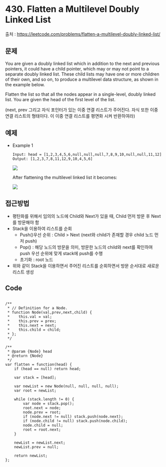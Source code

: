 # 430. Flatten a Multilevel Doubly Linked List

출처 : https://leetcode.com/problems/flatten-a-multilevel-doubly-linked-list/

## 문제

You are given a doubly linked list which in addition to the next and previous pointers, it could have a child pointer, which may or may not point to a separate doubly linked list. These child lists may have one or more children of their own, and so on, to produce a multilevel data structure, as shown in the example below.

Flatten the list so that all the nodes appear in a single-level, doubly linked list. You are given the head of the first level of the list.

(next, prev 그리고 자식 포인터가 있는 이중 연결 리스트가 주어진다. 자식 또한 이중 연결 리스트의 형태이다. 이 이중 연결 리스트를 평면화 시켜 반환하여라)

## 예제

- Example 1
	```
	Input: head = [1,2,3,4,5,6,null,null,null,7,8,9,10,null,null,11,12]
	Output: [1,2,3,7,8,11,12,9,10,4,5,6]
	```
	![](https://assets.leetcode.com/uploads/2018/10/12/multilevellinkedlist.png)

	After flattening the multilevel linked list it becomes:

	![](https://assets.leetcode.com/uploads/2018/10/12/multilevellinkedlistflattened.png)
	
## 접근방법

- 평탄화를 위해서 임의의 노드에 Child와 Next가 있을 때, Child 먼저 방문 후 Next를 방문해야 함
- Stack을 이용하여 리스트를 순회
	- Push()우선 순위 : Child > Next (next와 child가 존재할 경우 child 노드 먼저 push)
	- Pop() : 해당 노드의 방문을 의미, 방문한 노드의 child와 next를 확인하여 push 우선 순위에 맞게 stack에 push를 수행
	- 초기화 : root 노드
- 위와 같이 Stack을 이용하면서 주어진 리스트를 순회하면서 방문 순서대로 새로운 리스트 생성

## Code
<pre>
<code>
/**
 * // Definition for a Node.
 * function Node(val,prev,next,child) {
 *    this.val = val;
 *    this.prev = prev;
 *    this.next = next;
 *    this.child = child;
 * };
 */

/**
 * @param {Node} head
 * @return {Node}
 */
var flatten = function(head) {
    if (head == null) return head;
    
    var stack = [head];
    
    var newList = new Node(null, null, null, null);
    var root = newList;
    
    while (stack.length != 0) {
        var node = stack.pop();
        root.next = node;
        node.prev = root;
        if (node.next != null) stack.push(node.next);
        if (node.child != null) stack.push(node.child);
        node.child = null;
        root = root.next;
    }
    
    newList = newList.next;
    newList.prev = null;
    
    return newList;
};
</code>
</pre>

